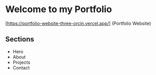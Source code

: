 # Welcome to my Portfolio

[https://portfolio-website-three-orcin.vercel.app/] (Portfolio Website)

## Sections

- Hero
- About
- Projects
- Contact
